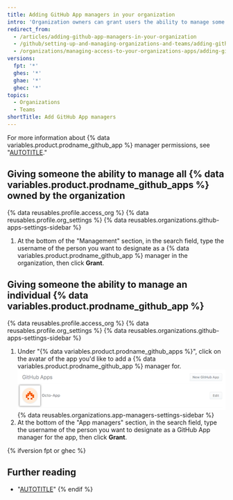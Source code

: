 ```yaml
---
title: Adding GitHub App managers in your organization
intro: 'Organization owners can grant users the ability to manage some or all {% data variables.product.prodname_github_apps %} owned by the organization.'
redirect_from:
  - /articles/adding-github-app-managers-in-your-organization
  - /github/setting-up-and-managing-organizations-and-teams/adding-github-app-managers-in-your-organization
  - /organizations/managing-access-to-your-organizations-apps/adding-github-app-managers-in-your-organization
versions:
  fpt: '*'
  ghes: '*'
  ghae: '*'
  ghec: '*'
topics:
  - Organizations
  - Teams
shortTitle: Add GitHub App managers
---
```


For more information about {% data variables.product.prodname_github_app %} manager permissions, see "[AUTOTITLE](/organizations/managing-peoples-access-to-your-organization-with-roles/roles-in-an-organization#github-app-managers)."

## Giving someone the ability to manage all {% data variables.product.prodname_github_apps %} owned by the organization

{% data reusables.profile.access_org %}
{% data reusables.profile.org_settings %}
{% data reusables.organizations.github-apps-settings-sidebar %}
1. At the bottom of the "Management" section, in the search field, type the username of the person you want to designate as a {% data variables.product.prodname_github_app %} manager in the organization, then click **Grant**.

## Giving someone the ability to manage an individual {% data variables.product.prodname_github_app %}

{% data reusables.profile.access_org %}
{% data reusables.profile.org_settings %}
{% data reusables.organizations.github-apps-settings-sidebar %}
1. Under "{% data variables.product.prodname_github_apps %}", click on the avatar of the app you'd like to add a {% data variables.product.prodname_github_app %} manager for.
![Select {% data variables.product.prodname_github_app %}](/assets/images/help/organizations/select-github-app.png)
{% data reusables.organizations.app-managers-settings-sidebar %}
1. At the bottom of the "App managers" section, in the search field, type the username of the person you want to designate as a GitHub App manager for the app, then click **Grant**.

{% ifversion fpt or ghec %}
## Further reading

- "[AUTOTITLE](/get-started/exploring-integrations/about-github-marketplace)"
{% endif %}
